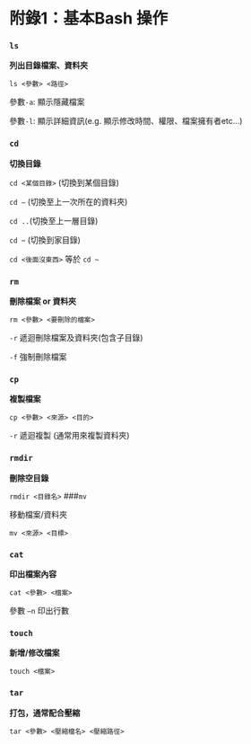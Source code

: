 # 附錄1：基本Bash 操作

### `ls`

**列出目錄檔案、資料夾**

`ls <參數> <路徑>`

參數`-a`: 顯示隱藏檔案

參數`-l`: 顯示詳細資訊(e.g. 顯示修改時間、權限、檔案擁有者etc…)

### `cd`

**切換目錄**

`cd <某個目錄>` (切換到某個目錄)

`cd –` (切換至上一次所在的資料夾)

`cd ..`(切換至上一層目錄)

`cd ~` (切換到家目錄)

`cd <後面沒東西>` 等於 `cd ~`

### `rm`

**刪除檔案 or 資料夾**

`rm <參數> <要刪除的檔案>`

`-r` 遞迴刪除檔案及資料夾(包含子目錄)

`-f` 強制刪除檔案

### `cp`

**複製檔案**

`cp <參數> <來源> <目的>`

`-r` 遞迴複製 (通常用來複製資料夾)

### `rmdir`

**刪除空目錄**

`rmdir <目錄名>`
###`mv`

移動檔案/資料夾


`mv <來源> <目標>`
### `cat`

**印出檔案內容**

`cat <參數> <檔案>`

參數 `–n` 印出行數

### `touch`
**新增/修改檔案**

`touch <檔案>`

### `tar`

**打包，通常配合壓縮**

`tar <參數> <壓縮檔名> <壓縮路徑>`